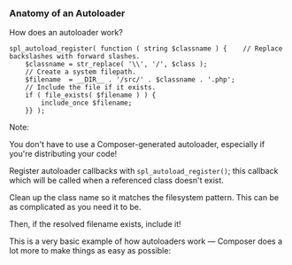 ### Anatomy of an Autoloader

How does an autoloader work?

<pre class="hljs lang-php"><code>spl_autoload_register( function ( string $classname ) {</code><code class="fragment" data-fragment-index="0">    // Replace backslashes with forward slashes.
    $classname = str_replace( '\\', '/', $class );</code><code class="fragment" data-fragment-index="1">
    // Create a system filepath.
    $filename  = __DIR__ . '/src/' . $classname . '.php';</code><code class="fragment" data-fragment-index="2">
    // Include the file if it exists.
    if ( file_exists( $filename ) ) {
        include_once $filename;
    }</code><code>} );</code></pre>

Note:

You don't have to use a Composer-generated autoloader, especially if you're distributing your code!

Register autoloader callbacks with `spl_autoload_register()`; this callback which will be called when a referenced class doesn't exist.

Clean up the class name so it matches the filesystem pattern. This can be as complicated as you need it to be.

Then, if the resolved filename exists, include it!

This is a very basic example of how autoloaders work — Composer does a lot more to make things as easy as possible:
